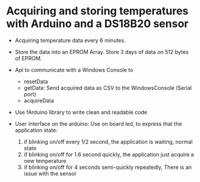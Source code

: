 # Acquiring and storing temperatures with Arduino and a DS18B20 sensor

- Acquiring temperature data every 6 minutes. 
- Store the data into an EPROM Array. Store 3 days of data on 512 bytes of EPROM.
- Api to communicate with a Windows Console to
    - resetData
    - getData: Send acquired data as CSV to the WindowsConsole (Serial port)
    - acquireData
- Use fArduino library to write clean and readable code

- User interface on the arduino:
    Use on board led, to express that the application state:
    1) if blinking on/off every 1/2 second, the application is waiting, normal state
    2) if blinking on/off for 1.6 second quickly, the application just acquire a new temperature
    3) if blinking on/off for 4 seconds semi-quickly repeatedly, There is an issue with the sensor

